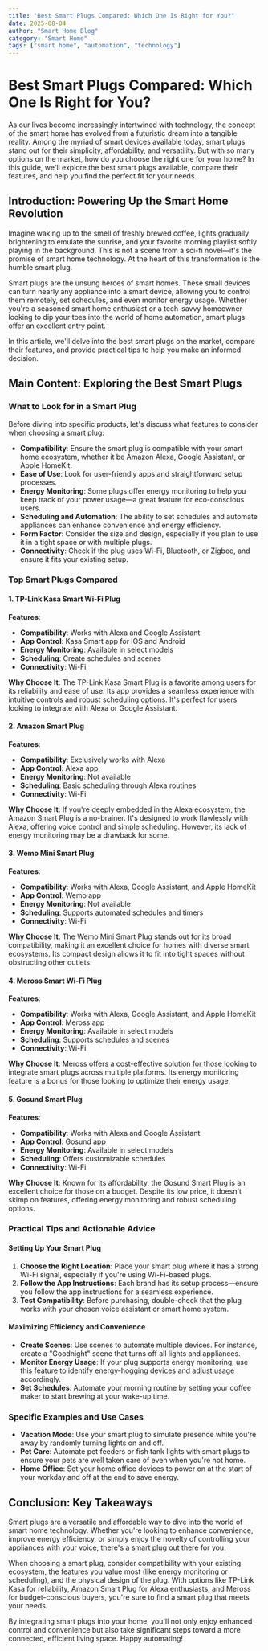 ```yaml
---
title: "Best Smart Plugs Compared: Which One Is Right for You?"
date: 2025-08-04
author: "Smart Home Blog"
category: "Smart Home"
tags: ["smart home", "automation", "technology"]
---
```


# Best Smart Plugs Compared: Which One Is Right for You?

As our lives become increasingly intertwined with technology, the concept of the smart home has evolved from a futuristic dream into a tangible reality. Among the myriad of smart devices available today, smart plugs stand out for their simplicity, affordability, and versatility. But with so many options on the market, how do you choose the right one for your home? In this guide, we'll explore the best smart plugs available, compare their features, and help you find the perfect fit for your needs.

## Introduction: Powering Up the Smart Home Revolution

Imagine waking up to the smell of freshly brewed coffee, lights gradually brightening to emulate the sunrise, and your favorite morning playlist softly playing in the background. This is not a scene from a sci-fi novel—it's the promise of smart home technology. At the heart of this transformation is the humble smart plug.

Smart plugs are the unsung heroes of smart homes. These small devices can turn nearly any appliance into a smart device, allowing you to control them remotely, set schedules, and even monitor energy usage. Whether you're a seasoned smart home enthusiast or a tech-savvy homeowner looking to dip your toes into the world of home automation, smart plugs offer an excellent entry point.

In this article, we'll delve into the best smart plugs on the market, compare their features, and provide practical tips to help you make an informed decision.

## Main Content: Exploring the Best Smart Plugs

### What to Look for in a Smart Plug

Before diving into specific products, let's discuss what features to consider when choosing a smart plug:

- **Compatibility**: Ensure the smart plug is compatible with your smart home ecosystem, whether it be Amazon Alexa, Google Assistant, or Apple HomeKit.
- **Ease of Use**: Look for user-friendly apps and straightforward setup processes.
- **Energy Monitoring**: Some plugs offer energy monitoring to help you keep track of your power usage—a great feature for eco-conscious users.
- **Scheduling and Automation**: The ability to set schedules and automate appliances can enhance convenience and energy efficiency.
- **Form Factor**: Consider the size and design, especially if you plan to use it in a tight space or with multiple plugs.
- **Connectivity**: Check if the plug uses Wi-Fi, Bluetooth, or Zigbee, and ensure it fits your existing setup.

### Top Smart Plugs Compared

#### 1. **TP-Link Kasa Smart Wi-Fi Plug**

**Features**:
- **Compatibility**: Works with Alexa and Google Assistant
- **App Control**: Kasa Smart app for iOS and Android
- **Energy Monitoring**: Available in select models
- **Scheduling**: Create schedules and scenes
- **Connectivity**: Wi-Fi

**Why Choose It**: The TP-Link Kasa Smart Plug is a favorite among users for its reliability and ease of use. Its app provides a seamless experience with intuitive controls and robust scheduling options. It's perfect for users looking to integrate with Alexa or Google Assistant.

#### 2. **Amazon Smart Plug**

**Features**:
- **Compatibility**: Exclusively works with Alexa
- **App Control**: Alexa app
- **Energy Monitoring**: Not available
- **Scheduling**: Basic scheduling through Alexa routines
- **Connectivity**: Wi-Fi

**Why Choose It**: If you're deeply embedded in the Alexa ecosystem, the Amazon Smart Plug is a no-brainer. It's designed to work flawlessly with Alexa, offering voice control and simple scheduling. However, its lack of energy monitoring may be a drawback for some.

#### 3. **Wemo Mini Smart Plug**

**Features**:
- **Compatibility**: Works with Alexa, Google Assistant, and Apple HomeKit
- **App Control**: Wemo app
- **Energy Monitoring**: Not available
- **Scheduling**: Supports automated schedules and timers
- **Connectivity**: Wi-Fi

**Why Choose It**: The Wemo Mini Smart Plug stands out for its broad compatibility, making it an excellent choice for homes with diverse smart ecosystems. Its compact design allows it to fit into tight spaces without obstructing other outlets.

#### 4. **Meross Smart Wi-Fi Plug**

**Features**:
- **Compatibility**: Works with Alexa, Google Assistant, and Apple HomeKit
- **App Control**: Meross app
- **Energy Monitoring**: Available in select models
- **Scheduling**: Supports schedules and scenes
- **Connectivity**: Wi-Fi

**Why Choose It**: Meross offers a cost-effective solution for those looking to integrate smart plugs across multiple platforms. Its energy monitoring feature is a bonus for those looking to optimize their energy usage.

#### 5. **Gosund Smart Plug**

**Features**:
- **Compatibility**: Works with Alexa and Google Assistant
- **App Control**: Gosund app
- **Energy Monitoring**: Available in select models
- **Scheduling**: Offers customizable schedules
- **Connectivity**: Wi-Fi

**Why Choose It**: Known for its affordability, the Gosund Smart Plug is an excellent choice for those on a budget. Despite its low price, it doesn't skimp on features, offering energy monitoring and robust scheduling options.

### Practical Tips and Actionable Advice

#### Setting Up Your Smart Plug

1. **Choose the Right Location**: Place your smart plug where it has a strong Wi-Fi signal, especially if you're using Wi-Fi-based plugs.
2. **Follow the App Instructions**: Each brand has its setup process—ensure you follow the app instructions for a seamless experience.
3. **Test Compatibility**: Before purchasing, double-check that the plug works with your chosen voice assistant or smart home system.

#### Maximizing Efficiency and Convenience

- **Create Scenes**: Use scenes to automate multiple devices. For instance, create a "Goodnight" scene that turns off all lights and appliances.
- **Monitor Energy Usage**: If your plug supports energy monitoring, use this feature to identify energy-hogging devices and adjust usage accordingly.
- **Set Schedules**: Automate your morning routine by setting your coffee maker to start brewing at your wake-up time.

### Specific Examples and Use Cases

- **Vacation Mode**: Use your smart plug to simulate presence while you're away by randomly turning lights on and off.
- **Pet Care**: Automate pet feeders or fish tank lights with smart plugs to ensure your pets are well taken care of even when you're not home.
- **Home Office**: Set your home office devices to power on at the start of your workday and off at the end to save energy.

## Conclusion: Key Takeaways

Smart plugs are a versatile and affordable way to dive into the world of smart home technology. Whether you're looking to enhance convenience, improve energy efficiency, or simply enjoy the novelty of controlling your appliances with your voice, there's a smart plug out there for you.

When choosing a smart plug, consider compatibility with your existing ecosystem, the features you value most (like energy monitoring or scheduling), and the physical design of the plug. With options like TP-Link Kasa for reliability, Amazon Smart Plug for Alexa enthusiasts, and Meross for budget-conscious buyers, you're sure to find a smart plug that meets your needs.

By integrating smart plugs into your home, you'll not only enjoy enhanced control and convenience but also take significant steps toward a more connected, efficient living space. Happy automating!